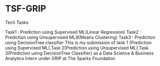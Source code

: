 # TSF-GRIP
Tech Tasks

Task1 : Prediction using Supervised ML(Linear Regression)
Task2 : Prediction using Unsupervised ML(KMeans Clustering)
Task3 : Prediction using DecisionTree classifier
This is my submission of task 1 (Prediction using Supervised ML),Task 2(Prediction using Unsupervised ML),Task 3(Prediction using DecisionTree Classifier) as a Data Science & Business Analytics Intern under GRIP at The Sparks Foundation

